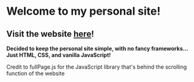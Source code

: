 # Welcome to my personal site!

## Visit the website [here](https://gabtimotei.github.io)!

**Decided to keep the personal site simple, with no fancy frameworks... Just HTML, CSS, and vanilla JavaScript!**

Credit to fullPage.js for the JavaScript library that's behind the scrolling function of the website
